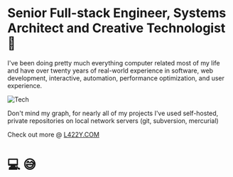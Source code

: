 # Senior Full-stack Engineer, Systems Architect and Creative Technologist 👋
I've been doing pretty much everything computer related most of my life and have over twenty years of real-world experience in software, web development, interactive, automation, performance optimization, and user experience.

![Tech](https://wakatime.com/share/@L422Y/e28c1433-a407-481d-abe3-bf7809f80e2b.svg)

Don't mind my graph, for nearly all of my projects I've used self-hosted, private repositories on local network servers (git, subversion, mercurial)

Check out more @ [L422Y.COM](https://l422y.com)

# 💻 😅
